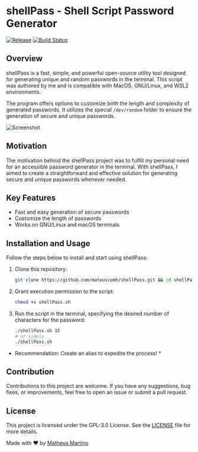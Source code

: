 # shellPass - Shell Script Password Generator

[![Release](https://img.shields.io/badge/release-3.4.1-brightgreen)](https://github.com/mateuscomh/shellPass/releases)
[![Build Status](https://github.com/mateuscomh/shellPass/actions/workflows/super-linter.yml/badge.svg)](https://github.com/mateuscomh/shellPass/actions/workflows/super-linter.yml)

## Overview

shellPass is a fast, simple, and powerful open-source utility tool designed for generating unique and random passwords in the terminal. This script was authored by me and is compatible with MacOS, GNU/Linux, and WSL2 environments.

The program offers options to customize both the length and complexity of generated passwords. It utilizes the special `/dev/random` folder to ensure the generation of secure and unique passwords.


![Screenshot](https://github.com/mateuscomh/shellPass/blob/main/files/screenshot.png)

## Motivation

The motivation behind the shellPass project was to fulfill my personal need for an accessible password generator in the terminal. With shellPass, I aimed to create a straightforward and effective solution for generating secure and unique passwords whenever needed.

## Key Features

- Fast and easy generation of secure passwords
- Customize the length of passwords
- Works on GNU/Linux and macOS terminals

## Installation and Usage

Follow the steps below to install and start using shellPass:

1. Clone this repository:

   ```bash
   git clone https://github.com/mateuscomh/shellPass.git && cd shellPass
   ```
   
2. Grant execution permission to the script:

   ```bash
   chmod +x shellPass.sh
   ```

3. Run the script in the terminal, specifying the desired number of characters for the password:

   ```bash
   ./shellPass.sh 15
   # or simply
   ./shellPass.sh
   ```

* Recommendation: Create an alias to expedite the process! *

## Contribution
Contributions to this project are welcome. If you have any suggestions, bug fixes, or improvements, feel free to open an issue or submit a pull request.

## License
This project is licensed under the GPL-3.0 License. See the [LICENSE](https://github.com/mateuscomh/shellPass/blob/main/LICENSE) file for more details.

Made with ❤️ by [Matheus Martins](https://www.linkedin.com/in/matheushsmartins)

